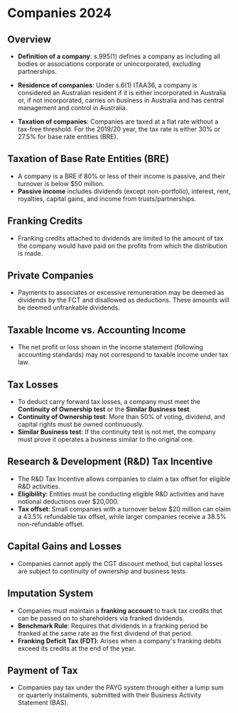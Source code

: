 # Companies 2024

## Overview

- **Definition of a company**: s.995(1) defines a company as including all bodies or associations corporate or unincorporated, excluding partnerships.

- **Residence of companies**: Under s.6(1) ITAA36, a company is considered an Australian resident if it is either incorporated in Australia or, if not incorporated, carries on business in Australia and has central management and control in Australia.

- **Taxation of companies**: Companies are taxed at a flat rate without a tax-free threshold. For the 2019/20 year, the tax rate is either 30% or 27.5% for base rate entities (BRE).

## Taxation of Base Rate Entities (BRE)
- A company is a BRE if 80% or less of their income is passive, and their turnover is below $50 million.
- **Passive income** includes dividends (except non-portfolio), interest, rent, royalties, capital gains, and income from trusts/partnerships.

## Franking Credits
- Franking credits attached to dividends are limited to the amount of tax the company would have paid on the profits from which the distribution is made.

## Private Companies
- Payments to associates or excessive remuneration may be deemed as dividends by the FCT and disallowed as deductions. These amounts will be deemed unfrankable dividends.

## Taxable Income vs. Accounting Income
- The net profit or loss shown in the income statement (following accounting standards) may not correspond to taxable income under tax law.

## Tax Losses
- To deduct carry forward tax losses, a company must meet the **Continuity of Ownership test** or the **Similar Business test**.
- **Continuity of Ownership test**: More than 50% of voting, dividend, and capital rights must be owned continuously.
- **Similar Business test**: If the continuity test is not met, the company must prove it operates a business similar to the original one.

## Research & Development (R&D) Tax Incentive
- The R&D Tax Incentive allows companies to claim a tax offset for eligible R&D activities.
- **Eligibility**: Entities must be conducting eligible R&D activities and have notional deductions over $20,000.
- **Tax offset**: Small companies with a turnover below $20 million can claim a 43.5% refundable tax offset, while larger companies receive a 38.5% non-refundable offset.

## Capital Gains and Losses
- Companies cannot apply the CGT discount method, but capital losses are subject to continuity of ownership and business tests.

## Imputation System
- Companies must maintain a **franking account** to track tax credits that can be passed on to shareholders via franked dividends.
- **Benchmark Rule**: Requires that dividends in a franking period be franked at the same rate as the first dividend of that period.
- **Franking Deficit Tax (FDT)**: Arises when a company's franking debits exceed its credits at the end of the year.

## Payment of Tax
- Companies pay tax under the PAYG system through either a lump sum or quarterly instalments, submitted with their Business Activity Statement (BAS).
